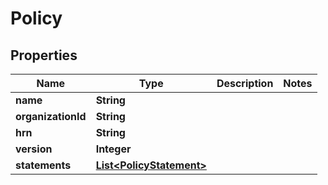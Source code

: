 

# Policy


## Properties

Name | Type | Description | Notes
------------ | ------------- | ------------- | -------------
**name** | **String** |  | 
**organizationId** | **String** |  | 
**hrn** | **String** |  | 
**version** | **Integer** |  | 
**statements** | [**List&lt;PolicyStatement&gt;**](PolicyStatement.md) |  | 



